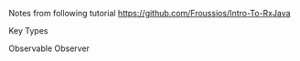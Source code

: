 Notes from following tutorial https://github.com/Froussios/Intro-To-RxJava

Key Types

Observable
Observer